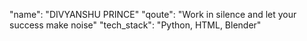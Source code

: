 "name": "DIVYANSHU PRINCE"
"qoute": "Work in silence and let your success make noise"
"tech_stack": "Python, HTML, Blender"